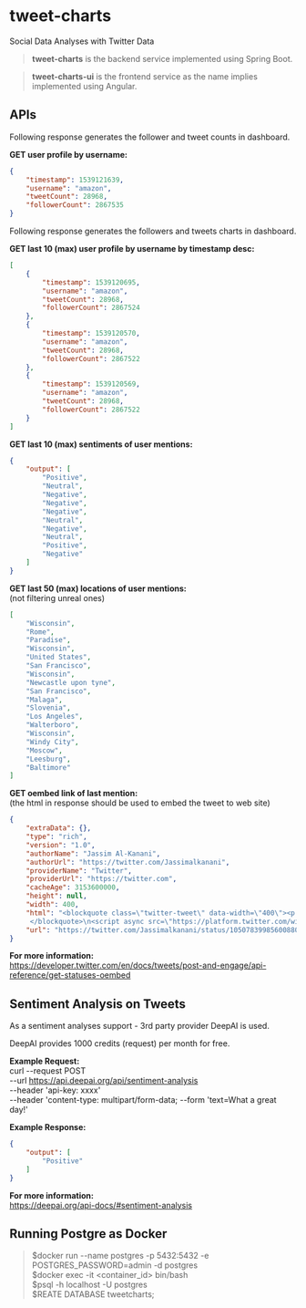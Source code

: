 # tweet-charts
Social Data Analyses with Twitter Data

>**tweet-charts** is the backend service implemented using Spring Boot.

>**tweet-charts-ui** is the frontend service as the name implies implemented using Angular.

## APIs

Following response generates the follower and tweet counts in dashboard.

**GET user profile by username:**
```json
{
    "timestamp": 1539121639,
    "username": "amazon",
    "tweetCount": 28968,
    "followerCount": 2867535
}
```

Following response generates the followers and tweets charts in dashboard.

**GET last 10 (max) user profile by username by timestamp desc:**
```json
[
    {
        "timestamp": 1539120695,
        "username": "amazon",
        "tweetCount": 28968,
        "followerCount": 2867524
    },
    {
        "timestamp": 1539120570,
        "username": "amazon",
        "tweetCount": 28968,
        "followerCount": 2867522
    },
    {
        "timestamp": 1539120569,
        "username": "amazon",
        "tweetCount": 28968,
        "followerCount": 2867522
    }
]
```

**GET last 10 (max) sentiments of user mentions:**
```json
{
    "output": [
        "Positive",
        "Neutral",
        "Negative",
        "Negative",
        "Negative",
        "Neutral",
        "Negative",
        "Neutral",
        "Positive",
        "Negative"
    ]
}
```

**GET last 50 (max) locations of user mentions:**\
(not filtering unreal ones)
```json
[
    "Wisconsin",
    "Rome",
    "Paradise",
    "Wisconsin",
    "United States",
    "San Francisco",
    "Wisconsin",
    "Newcastle upon tyne",
    "San Francisco",
    "Malaga",
    "Slovenia",
    "Los Angeles",
    "Walterboro",
    "Wisconsin",
    "Windy City",
    "Moscow",
    "Leesburg",
    "Baltimore"
]
```

**GET oembed link of last mention:**\
(the html in response should be used to embed the tweet to web site)

```json
{
    "extraData": {},
    "type": "rich",
    "version": "1.0",
    "authorName": "Jassim Al-Kanani",
    "authorUrl": "https://twitter.com/Jassimalkanani",
    "providerName": "Twitter",
    "providerUrl": "https://twitter.com",
    "cacheAge": 3153600000,
    "height": null,
    "width": 400,
    "html": "<blockquote class=\"twitter-tweet\" data-width=\"400\"><p lang=\"en\" dir=\"ltr\">Mmmm designer goods on <a            href=\"https://twitter.com/amazon?ref_src=twsrc%5Etfw\">@amazon</a></p>&mdash; Jassim Al-Kanani (@Jassimalkanani) <a          href=\"https://twitter.com/Jassimalkanani/status/1050783998560088066?ref_src=twsrc%5Etfw\">October 12, 2018</a> 
     </blockquote>\n<script async src=\"https://platform.twitter.com/widgets.js\" charset=\"utf-8\"></script>\n",
    "url": "https://twitter.com/Jassimalkanani/status/1050783998560088066"
}
```
**For more information:**\
https://developer.twitter.com/en/docs/tweets/post-and-engage/api-reference/get-statuses-oembed


## Sentiment Analysis on Tweets

As a sentiment analyses support - 3rd party provider DeepAI is used.

DeepAI provides 1000 credits (request) per month for free.

**Example Request:**\
curl --request POST \
  --url https://api.deepai.org/api/sentiment-analysis \
  --header 'api-key: xxxx' \
  --header 'content-type: multipart/form-data;
  --form 'text=What a great day!'

**Example Response:**
```json
{
    "output": [
        "Positive"
    ]
}
```

**For more information:**\
https://deepai.org/api-docs/#sentiment-analysis

## Running Postgre as Docker

> $docker run --name postgres -p 5432:5432 -e POSTGRES_PASSWORD=admin -d postgres \
> $docker exec -it <container_id> bin/bash \
> $psql -h localhost -U postgres \
> $REATE DATABASE tweetcharts;

